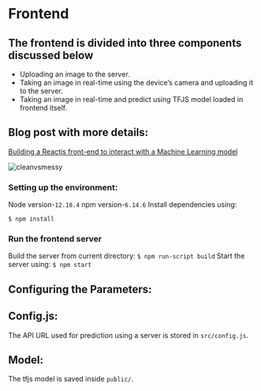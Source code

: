 # Frontend
## The frontend is divided into three components discussed below <br>
* Uploading an image to the server.
* Taking an image in real-time using the device’s camera and uploading it to the server.
* Taking an image in real-time and predict using TFJS model loaded in frontend itself.

## Blog post with more details:
[Building a Reactjs front-end to interact with a Machine Learning model](https://medium.com/deepklarity/building-a-reactjs-front-end-to-interact-with-a-machine-learning-model-104b4fc8904d)

![cleanvsmessy](/frontend/Demo.gif)

### Setting up the environment:
Node version-`12.18.4`
npm version-`6.14.6`
Install dependencies using:

```$ npm install```

### Run the frontend server
Build the server from current directory:
```$ npm run-script build```
Start the server using:
```$ npm start```

## Configuring the Parameters:
## Config.js:
The API URL used for prediction using a server is stored in `src/config.js`.
## Model:
The tfjs model is saved inside `public/`.
